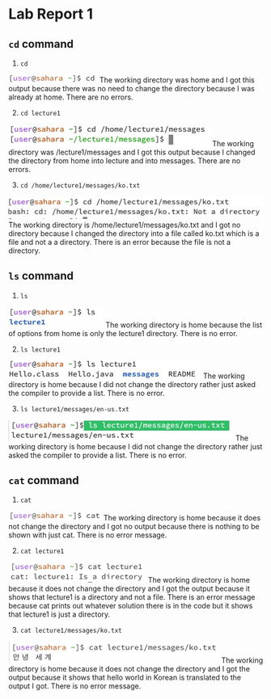 # Lab Report 1

## `cd` command

1) `cd`

![Image](cd-no-arg.jpg)
The working directory was home and I got this output because there was no need to change the directory because I was already at home. There are no errors.

2) `cd lecture1` 

![Image](cd-directory.jpg)
The working directory was /lecture1/messages and I got this output because I changed the directory from home into lecture and into messages. There are no errors.

3) `cd /home/lecture1/messages/ko.txt`

![Image](cd-file.jpg)
The working directory is /home/lecture1/messages/ko.txt and I got no directory because I changed the directory into a file called ko.txt which is a file and not a a directory. There is an error because the file is not a directory.

## `ls` command

1) `ls`

![Image](ls-no-arg.jpg)
The working directory is home because the list of options from home is only the lecture1 directory. There is no error.

2) `ls lecture1`

![Image](ls-directory.jpg)
The working directory is home because I did not change the directory rather just asked the compiler to provide a list. There is no error.

3) `ls lecture1/messages/en-us.txt`

![Image](ls-file.jpg)
The working directory is home because I did not change the directory rather just asked the compiler to provide a list. There is no error.

## `cat` command

1) `cat`

![Image](cat-no-arg.jpg)
The working directory is home because it does not change the directory and I got no output because there is nothing to be shown with just cat. There is no error message. 

2) `cat lecture1`

![Image](cat-directory.jpg)
The working directory is home because it does not change the directory and I got the output because it shows that lecture1 is a directory and not a file. There is an error message because cat prints out whatever solution there is in the code but it shows that lecture1 is just a directory.

3) `cat lecture1/messages/ko.txt`

![Image](cat-file.jpg)
The working directory is home because it does not change the directory and I got the output because it shows that hello world in Korean is translated to the output I got. There is no error message.
